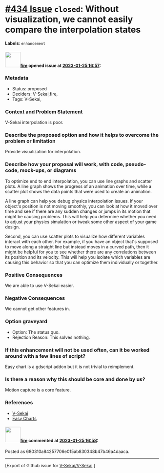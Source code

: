 # [\#434 Issue](https://github.com/V-Sekai/V-Sekai/issues/434) `closed`: Without visualization, we cannot easily compare the interpolation states
**Labels**: `enhancement`


#### <img src="https://avatars.githubusercontent.com/u/32321?u=c2e06a3d2b49a467aa907e54aa259516440267cc&v=4" width="50">[fire](https://github.com/fire) opened issue at [2023-01-25 16:57](https://github.com/V-Sekai/V-Sekai/issues/434):

### Metadata

- Status: proposed <!-- draft | proposed | rejected | accepted | deprecated | superseded by -->
- Deciders: V-Sekai,fire,
- Tags: V-Sekai,


### Context and Problem Statement

V-Sekai interpolation is poor.

### Describe the proposed option and how it helps to overcome the problem or limitation

Provide visualization for interpolation.

### Describe how your proposal will work, with code, pseudo-code, mock-ups, or diagrams

To optimize end to end interpolation, you can use line graphs and scatter plots. A line graph shows the progress of an animation over time, while a scatter plot shows the data points that were used to create an animation.

A line graph can help you debug physics interpolation issues. If your object's position is not moving smoothly, you can look at how it moved over time and see if there are any sudden changes or jumps in its motion that might be causing problems. This will help you determine whether you need to adjust your physics simulation or tweak some other aspect of your game design.

Second, you can use scatter plots to visualize how different variables interact with each other. For example, if you have an object that's supposed to move along a straight line but instead moves in a curved path, then it might be helpful for you to see whether there are any correlations between its position and its velocity. This will help you isolate which variables are causing this behavior so that you can optimize them individually or together.

### Positive Consequences

We are able to use V-Sekai easier.

### Negative Consequences

We cannot get other features in.

### Option graveyard

- Option: The status quo. <!-- List the proposed options no longer open for consideration. -->
- Rejection Reason: This solves nothing. <!-- List the reasons for the rejection: (the bad traits) -->


### If this enhancement will not be used often, can it be worked around with a few lines of script?

Easy chart is a gdscript addon but it is not trivial to reimplement.

### Is there a reason why this should be core and done by us?

Motion capture is a core feature.

### References

- [V-Sekai](https://v-sekai.org/)
- [Easy Charts](https://github.com/fenix-hub/godot-engine.easy-charts)

#### <img src="https://avatars.githubusercontent.com/u/32321?u=c2e06a3d2b49a467aa907e54aa259516440267cc&v=4" width="50">[fire](https://github.com/fire) commented at [2023-01-25 16:58](https://github.com/V-Sekai/V-Sekai/issues/434#issuecomment-1403931393):

Posted as 680310a84257706e015ab830348b47b46a4daaca.


-------------------------------------------------------------------------------



[Export of Github issue for [V-Sekai/V-Sekai](https://github.com/V-Sekai/V-Sekai).]
